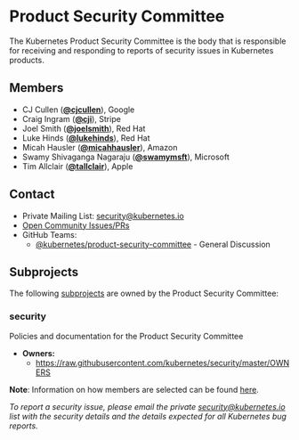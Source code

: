 <!---
This is an autogenerated file!

Please do not edit this file directly, but instead make changes to the
sigs.yaml file in the project root.

To understand how this file is generated, see https://git.k8s.io/community/generator/README.md
--->
# Product Security Committee

The Kubernetes Product Security Committee is the body that is responsible for receiving and responding to reports of security issues in Kubernetes products.


## Members

* CJ Cullen (**[@cjcullen](https://github.com/cjcullen)**), Google
* Craig Ingram (**[@cji](https://github.com/cji)**), Stripe
* Joel Smith (**[@joelsmith](https://github.com/joelsmith)**), Red Hat
* Luke Hinds (**[@lukehinds](https://github.com/lukehinds)**), Red Hat
* Micah Hausler (**[@micahhausler](https://github.com/micahhausler)**), Amazon
* Swamy Shivaganga Nagaraju (**[@swamymsft](https://github.com/swamymsft)**), Microsoft
* Tim Allclair (**[@tallclair](https://github.com/tallclair)**), Apple

## Contact
- Private Mailing List: security@kubernetes.io
- [Open Community Issues/PRs](https://github.com/kubernetes/community/labels/committee%2Fproduct-security)
- GitHub Teams:
    - [@kubernetes/product-security-committee](https://github.com/orgs/kubernetes/teams/product-security-committee) - General Discussion

## Subprojects

The following [subprojects][subproject-definition] are owned by the Product Security Committee:
### security
Policies and documentation for the Product Security Committee
- **Owners:**
  - https://raw.githubusercontent.com/kubernetes/security/master/OWNERS

[subproject-definition]: https://github.com/kubernetes/community/blob/master/governance.md#subprojects
<!-- BEGIN CUSTOM CONTENT -->
**Note**: Information on how members are selected can be found
[here](https://git.k8s.io/security/security-release-process.md#product-security-committee-membership).

_To report a security issue, please email the private security@kubernetes.io list with the security details and the details expected for all Kubernetes bug reports._
<!-- END CUSTOM CONTENT -->
